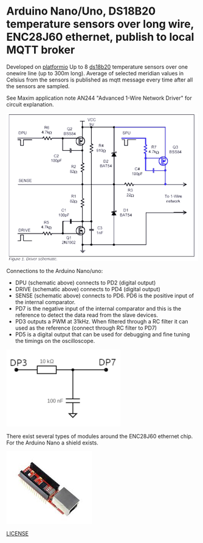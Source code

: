 # Arduino Nano/Uno, DS18B20 temperature sensors over long wire, ENC28J60 ethernet, publish to local MQTT broker

Developed on [platformio](https://platformio.org/)
Up to 8 [ds18b20](https://datasheets.maximintegrated.com/en/ds/DS18B20.pdf) temperature sensors over one onewire line (up to 300m long).
Average of selected meridian values in Celsius from the sensors is published as mqtt message every time after all the sensors are sampled.

See Maxim application note AN244 "Advanced 1-Wire Network Driver" for circuit explanation.

![Driver schematic](doc/one_wire_driver_schematic.png)

Connections to the Arduino Nano/uno:

- DPU (schematic above) connects to PD2 (digital output)
- DRIVE (schematic above) connects to PD4 (digital output)
- SENSE (schematic above) connects to PD6. PD6 is the positive input of the internal comparator.
- PD7 is the negative input of the internal comparator and this is the reference to detect the data read from the slave devices.
- PD3 outputs a PWM at 31kHz. When filtered through a RC filter it can used as the reference (connect through RC filter to PD7)
- PD5 is a digital output that can be used for debugging and fine tuning the timings on the oscilloscope.

![RC filter](doc/rc_filter.png)

There exist several types of modules around the ENC28J60 ethernet chip. For the Arduino Nano a shield exists.

![ENC28J60 shield](doc/enc28j60_shield.jpeg)

[LICENSE](LICENSE)
